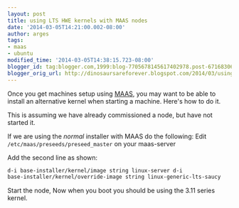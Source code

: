 ```yaml
---
layout: post
title: using LTS HWE kernels with MAAS nodes
date: '2014-03-05T14:21:00.002-08:00'
author: arges
tags:
- maas
- ubuntu
modified_time: '2014-03-05T14:38:15.723-08:00'
blogger_id: tag:blogger.com,1999:blog-7705678145617402978.post-6716830670481592950
blogger_orig_url: http://dinosaursareforever.blogspot.com/2014/03/using-lts-hwe-kernels-with-maas-nodes.html
---
```


Once you get machines setup using [MAAS][1], you may want to be able to install
an alternative kernel when starting a machine. Here's how to do it.

This is assuming we have already commissioned a node, but have not started it.

If we are using the _normal_ installer with MAAS do the following: Edit
`/etc/maas/preseeds/preseed_master` on your maas-server

Add the second line as shown:

~~~bash
d-i base-installer/kernel/image string linux-server d-i
base-installer/kernel/override-image string linux-generic-lts-saucy
~~~

Start the node, Now when you boot you should be using the 3.11 series kernel.

[1]: http://maas.ubuntu.com/
[2]: http://maas.ubuntu.com/docs/configure.html#altering-the-preseed-file


